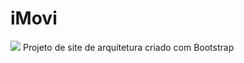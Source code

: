 # iMovi
<img src="/docs/imoviprints/Semtitulo.png">
Projeto de site de arquitetura criado com Bootstrap
